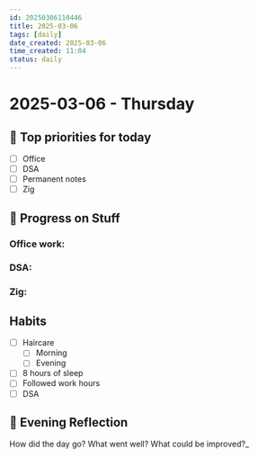 ```yaml
---
id: 20250306110446
title: 2025-03-06
tags: [daily]
date_created: 2025-03-06
time_created: 11:04
status: daily
---
```

# 2025-03-06 - Thursday


## 📝 Top priorities for today
- [ ] Office 
- [ ] DSA
- [ ] Permanent notes
- [ ] Zig

## 🔄 Progress on Stuff

### **Office work:**

### **DSA:**

### **Zig:**

## Habits
- [ ] Haircare
	- [ ] Morning
	- [ ] Evening
- [ ] 8 hours of sleep
- [ ] Followed work hours
- [ ] DSA

## 🌙 Evening Reflection

How did the day go? What went well? What could be improved?_

